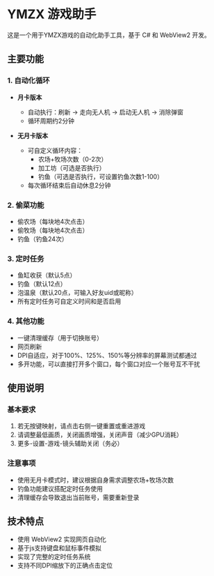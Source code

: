 # YMZX 游戏助手

这是一个用于YMZX游戏的自动化助手工具，基于 C# 和 WebView2 开发。

## 主要功能

### 1. 自动化循环
- **月卡版本**
  - 自动执行：刷新 -> 走向无人机 -> 启动无人机 -> 消除弹窗
  - 循环周期约2分钟

- **无月卡版本**
  - 可自定义循环内容：
    - 农场+牧场次数（0-2次）
    - 加工坊（可选是否执行）
    - 钓鱼（可选是否执行，可设置钓鱼次数1-100）
  - 每次循环结束后自动休息2分钟

### 2. 偷菜功能
- 偷农场（每块地4次点击）
- 偷牧场（每块地4次点击）
- 钓鱼（钓鱼24次）

### 3. 定时任务
- 鱼缸收获（默认5点）
- 钓鱼（默认12点）
- 泡温泉（默认20点，可输入好友uid或昵称）
- 所有定时任务可自定义时间和是否启用

### 4. 其他功能
- 一键清理缓存（用于切换账号）
- 网页刷新
- DPI自适应，对于100%、125%、150%等分辨率的屏幕测试都通过
- 多开功能，可以直接打开多个窗口，每个窗口对应一个账号互不干扰

## 使用说明

### 基本要求
1. 若无按键映射，请点击右侧一键重置或重进游戏
2. 请调整最低画质，关闭画质增强，关闭声音（减少GPU消耗）
3. 更多-设置-游戏-镜头辅助关闭（务必）

### 注意事项
- 使用无月卡模式时，建议根据自身需求调整农场+牧场次数
- 钓鱼功能建议搭配定时任务使用
- 清理缓存会导致退出当前账号，需要重新登录

## 技术特点
- 使用 WebView2 实现网页自动化
- 基于js支持键盘和鼠标事件模拟
- 实现了完整的定时任务系统
- 支持不同DPI缩放下的正确点击定位 